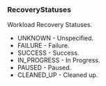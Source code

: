 ### RecoveryStatuses
Workload Recovery Statuses.

- UNKNOWN - Unspecified.
- FAILURE - Failure.
- SUCCESS - Success.
- IN_PROGRESS - In Progress.
- PAUSED - Paused.
- CLEANED_UP - Cleaned up.

